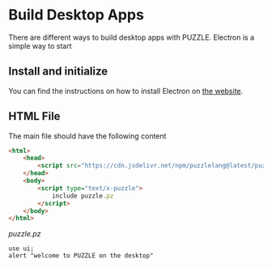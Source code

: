 # Build Desktop Apps

There are different ways to build desktop apps with PUZZLE. Electron is a simple way to start

## Install and initialize

You can find the instructions on how to install Electron on [the website](https://www.electronjs.org/).

## HTML File

The main file should have the following content

```html
<html>
    <head>
        <script src="https://cdn.jsdelivr.net/npm/puzzlelang@latest/puzzle.browser.js"></script>
    </head>
    <body>
    	<script type="text/x-puzzle">
    		include puzzle.pz
    	</script>
    </body>
</html>
```

*puzzle.pz*

```puzzle
use ui;
alert "welcome to PUZZLE on the desktop"
```